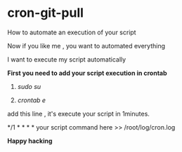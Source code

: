 # cron-git-pull
How to automate an execution of your script

Now if you like me ,  you want to automated everything

I want to execute my script automatically

**First you need to add your script execution in crontab**

1. *sudo su*

2. *crontab e*

add this line , it's execute your script in 1minutes.

*/1 * * * * your script command here >> /root/log/cron.log

**Happy hacking**




